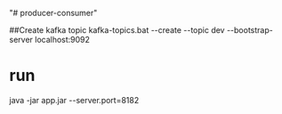 "# producer-consumer"

##Create kafka topic
kafka-topics.bat --create --topic dev --bootstrap-server localhost:9092

# run
java -jar app.jar --server.port=8182 

